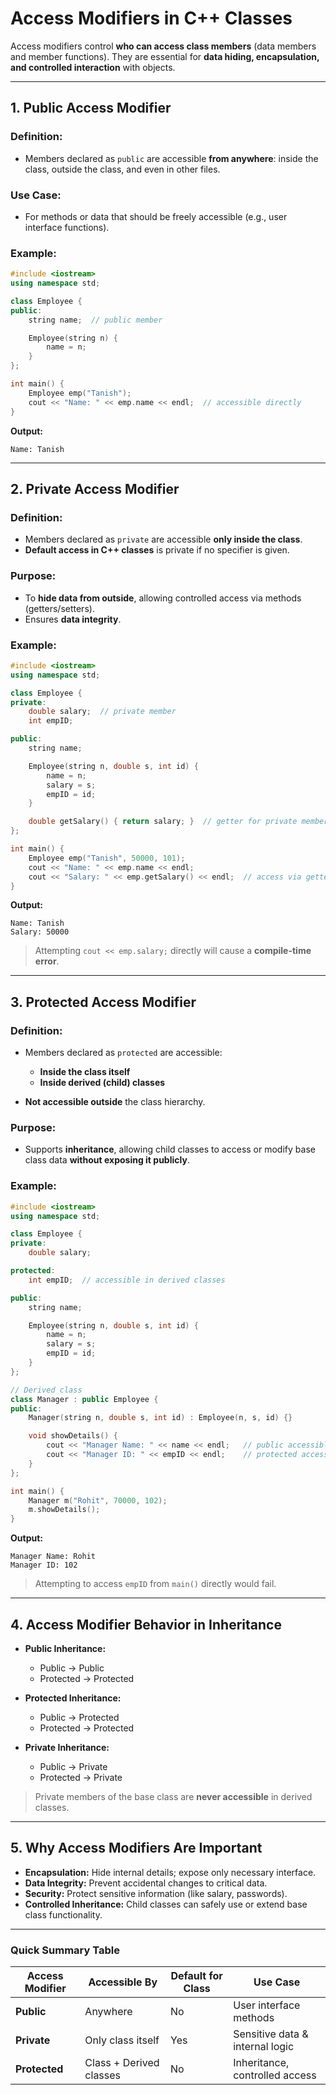 # **Access Modifiers in C++ Classes**

Access modifiers control **who can access class members** (data members and member functions).
They are essential for **data hiding, encapsulation, and controlled interaction** with objects.

---

## **1. Public Access Modifier**

### **Definition:**

* Members declared as `public` are accessible **from anywhere**: inside the class, outside the class, and even in other files.

### **Use Case:**

* For methods or data that should be freely accessible (e.g., user interface functions).

### **Example:**

```cpp
#include <iostream>
using namespace std;

class Employee {
public:
    string name;  // public member

    Employee(string n) {
        name = n;
    }
};

int main() {
    Employee emp("Tanish");
    cout << "Name: " << emp.name << endl;  // accessible directly
}
```

**Output:**

```
Name: Tanish
```

---

## **2. Private Access Modifier**

### **Definition:**

* Members declared as `private` are accessible **only inside the class**.
* **Default access in C++ classes** is private if no specifier is given.

### **Purpose:**

* To **hide data from outside**, allowing controlled access via methods (getters/setters).
* Ensures **data integrity**.

### **Example:**

```cpp
#include <iostream>
using namespace std;

class Employee {
private:
    double salary;  // private member
    int empID;

public:
    string name;

    Employee(string n, double s, int id) {
        name = n;
        salary = s;
        empID = id;
    }

    double getSalary() { return salary; }  // getter for private member
};

int main() {
    Employee emp("Tanish", 50000, 101);
    cout << "Name: " << emp.name << endl;
    cout << "Salary: " << emp.getSalary() << endl;  // access via getter
}
```

**Output:**

```
Name: Tanish
Salary: 50000
```

> Attempting `cout << emp.salary;` directly will cause a **compile-time error**.

---

## **3. Protected Access Modifier**

### **Definition:**

* Members declared as `protected` are accessible:

  * **Inside the class itself**
  * **Inside derived (child) classes**
* **Not accessible outside** the class hierarchy.

### **Purpose:**

* Supports **inheritance**, allowing child classes to access or modify base class data **without exposing it publicly**.

### **Example:**

```cpp
#include <iostream>
using namespace std;

class Employee {
private:
    double salary;

protected:
    int empID;  // accessible in derived classes

public:
    string name;

    Employee(string n, double s, int id) {
        name = n;
        salary = s;
        empID = id;
    }
};

// Derived class
class Manager : public Employee {
public:
    Manager(string n, double s, int id) : Employee(n, s, id) {}

    void showDetails() {
        cout << "Manager Name: " << name << endl;   // public accessible
        cout << "Manager ID: " << empID << endl;    // protected accessible
    }
};

int main() {
    Manager m("Rohit", 70000, 102);
    m.showDetails();
}
```

**Output:**

```
Manager Name: Rohit
Manager ID: 102
```

> Attempting to access `empID` from `main()` directly would fail.

---

## **4. Access Modifier Behavior in Inheritance**

* **Public Inheritance:**

  * Public → Public
  * Protected → Protected
* **Protected Inheritance:**

  * Public → Protected
  * Protected → Protected
* **Private Inheritance:**

  * Public → Private
  * Protected → Private

> Private members of the base class are **never accessible** in derived classes.

---

## **5. Why Access Modifiers Are Important**

* **Encapsulation:** Hide internal details; expose only necessary interface.
* **Data Integrity:** Prevent accidental changes to critical data.
* **Security:** Protect sensitive information (like salary, passwords).
* **Controlled Inheritance:** Child classes can safely use or extend base class functionality.

---

### **Quick Summary Table**

| Access Modifier | Accessible By           | Default for Class | Use Case                        |
| --------------- | ----------------------- | ----------------- | ------------------------------- |
| **Public**      | Anywhere                | No                | User interface methods          |
| **Private**     | Only class itself       | Yes               | Sensitive data & internal logic |
| **Protected**   | Class + Derived classes | No                | Inheritance, controlled access  |

